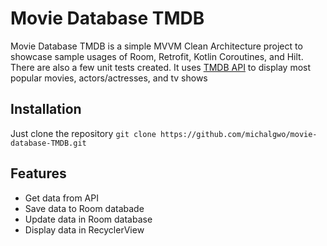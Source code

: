 # Movie Database TMDB
Movie Database TMDB is a simple MVVM Clean Architecture project to showcase sample usages of Room, Retrofit, Kotlin Coroutines, and Hilt. There are also a few unit tests created. It uses [TMDB API](https://www.themoviedb.org/) to display most popular movies, actors/actresses, and tv shows

## Installation
Just clone the repository `git clone https://github.com/michalgwo/movie-database-TMDB.git`

## Features
- Get data from API
- Save data to Room databade
- Update data in Room database
- Display data in RecyclerView
